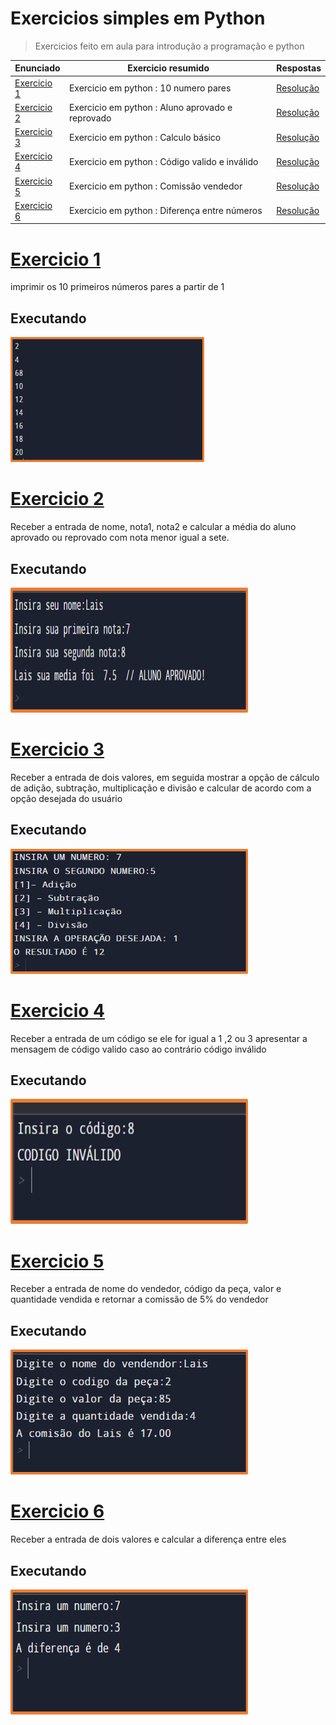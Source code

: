 # Exercicios simples em Python
> Exercicios feito em aula para introdução a programação e python
<a name="ancora"></a>

|       Enunciado                |            Exercicio resumido           |               Respostas                   
|--------------------------------|------------------------------------------|-------------------|
|      [Exercicio 1](#ancora1)     |   Exercicio em python : 10 numero pares   |[Resolução](exercicios/10_n_pares.py)    |   
|      [Exercicio 2](#ancora2)     |   Exercicio em python : Aluno aprovado e reprovado    |[Resolução](exercicios/aluno_aprovado_reprovado.py)    |   
|      [Exercicio 3](#ancora3)     |    Exercicio em python : Calculo básico  |[Resolução](exercicios/conta.py)    
|      [Exercicio 4](#ancora4)     |    Exercicio em python : Código valido e inválido  |[Resolução](exercicios/codigo_valido_invalido.PY) |   
|      [Exercicio 5](#ancora5)     |    Exercicio em python : Comissão vendedor  |[Resolução](exercicios/comiso_vendedor.py/)    |   
|      [Exercicio 6](#ancora6)     |    Exercicio em python : Diferença entre números  |[Resolução](exercicios/diferena_entre_num.py/)    |   

 
  
# <a id="ancora1"></a>[Exercicio 1](#ancora)
 imprimir os 10 primeiros números pares a partir de 1
 
## Executando
<img height="200" width="310" src="imagens/Imagem1.png"/>

# <a id="ancora2"></a>[Exercicio 2](#ancora)
Receber a entrada de nome, nota1, nota2 e calcular a média do aluno aprovado ou reprovado com nota menor igual a sete.
 
## Executando
<img height="200" width="380" src="imagens/Imagem2.png"/>

# <a id="ancora3"></a>[Exercicio 3](#ancora)
Receber a entrada de dois valores, em seguida mostrar a opção de cálculo de adição, subtração, multiplicação e divisão e calcular de acordo com a opção desejada do usuário
 
## Executando
<img height="200" width="380" src="imagens/Imagem3.png"/>

# <a id="ancora4"></a>[Exercicio 4](#ancora)
Receber a entrada de um código se ele for igual a 1 ,2 ou 3 apresentar a mensagem de código valido caso ao contrário código inválido
 
## Executando
<img height="200" width="380" src="imagens/Imagem4.png"/>

# <a id="ancora5"></a>[Exercicio 5](#ancora)
Receber a entrada de nome do vendedor, código da peça, valor e quantidade vendida e retornar a comissão de 5% do vendedor
 
## Executando
<img height="200" width="380" src="imagens/Imagem5.png"/>

# <a id="ancora6"></a>[Exercicio 6](#ancora)
Receber a entrada de dois valores e calcular a diferença entre eles
 
## Executando
<img height="200" width="380" src="imagens/Imagem6.png"/>


   
